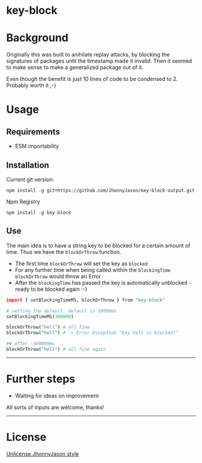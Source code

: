 # key-block 

# Background
Originally this was built to anihilate replay attacks, by blocking the signatures of packages until the timestamp made it invalid.
Then it seemed to make sense to make a generalized package out of it.

Even though the benefit is just 10 lines of code to be condensed to 2. Probably worth it ;-)

# Usage

Requirements
------------
- ESM importability

Installation
------------
Current git version:
```
npm install -g git+https://github.com/JhonnyJason/key-block-output.git
```

Npm Registry
```
npm install -g key-block
```

Use
-----------
The main idea is to have a string key to be blocked for a certain amount of time.
Thus we have the `blockOrThrow` function. 

- The first time `blockOrThrow` will set the key as `blocked`
- For any further time when being called within the `blockingTime` `blockOrThrow` would throw an Error 
- After the `blockingTime` has passed the key is automatically unblocked - ready to be blocked again :-)

```coffee
import { setBlockingTimeMS, blockOrThrow } from "key-block"

# setting the default  default is 10000ms
setBlockingTimeMS(300000)

blockOrThrow("hell") # all fine
blockOrThrow("hell") # -> Error Exception "Key hell is blocked!"

## after ~300000ms
blockOrThrow("hell") # all fine again

```

---

# Further steps

- Waiting for ideas on improvement


All sorts of inputs are welcome, thanks!

---

# License
[Unlicense JhonnyJason style](https://hackmd.io/nCpLO3gxRlSmKVG3Zxy2hA?view)
